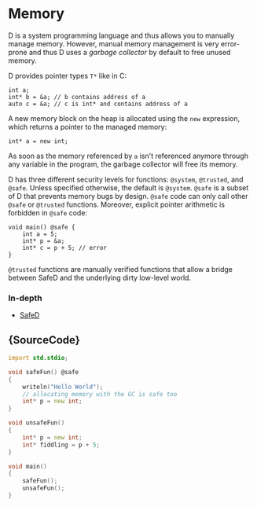 # Memory

D is a system programming language and thus allows you to manually
manage memory. However, manual memory management is very error-prone and thus
D uses a *garbage collector* by default to free unused memory.

D provides pointer types `T*` like in C:

    int a;
    int* b = &a; // b contains address of a
    auto c = &a; // c is int* and contains address of a

A new memory block on the heap is allocated using the
`new` expression, which returns a pointer to the managed
memory:

    int* a = new int;

As soon as the memory referenced by `a` isn't referenced anymore
through any variable in the program, the garbage collector
will free its memory.

D has three different security levels for functions: `@system`, `@trusted`, and `@safe`.
Unless specified otherwise, the default is `@system`.
`@safe` is a subset of D that prevents memory bugs by design.
`@safe` code can only call other `@safe` or `@trusted` functions.
Moreover, explicit pointer arithmetic is forbidden in `@safe` code:

    void main() @safe {
        int a = 5;
        int* p = &a;
        int* c = p + 5; // error
    }

`@trusted` functions are manually verified functions that allow a bridge between SafeD and the underlying dirty low-level world.

### In-depth

* [SafeD](https://dlang.org/safed.html)

## {SourceCode}

```d
import std.stdio;

void safeFun() @safe
{
    writeln("Hello World");
    // allocating memory with the GC is safe too
    int* p = new int;
}

void unsafeFun()
{
    int* p = new int;
    int* fiddling = p + 5;
}

void main()
{
    safeFun();
    unsafeFun();
}
```
